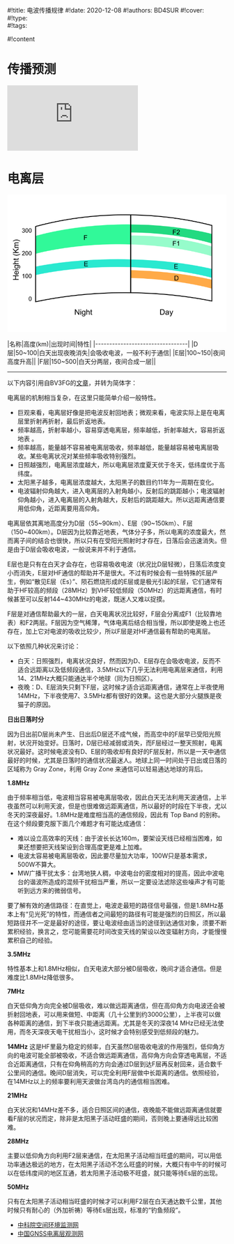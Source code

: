 #!title:    电波传播规律
#!date:     2020-12-08
#!authors:  BD4SUR
#!cover:    
#!type:     
#!tags:     

#!content

# 传播预测

![ ](http://www.hamqsl.com/solar101vhf.php)

# 电离层

![电离层分布](./image/G9/电离层分布.svg)

|名称|高度(km)|出现时间|特性|
|---------------------------------|
|D层|50~100|白天出现夜晚消失|会吸收电波，一般不利于通信|
|E层|100~150|夜间高度升高||
|F层|150~500|白天分两层，夜间合成一层||

------

以下内容引用自BV3FG的[文章](https://www.qsl.net/bv3fg/beginner/faq1.htm)，并转为简体字：

电离层的机制相当复杂，在这里只能简单介绍一般特性。

- 巨观来看，电离层好像是把电波反射回地表；微观来看，电波实际上是在电离层里折射再折射，最后折返地表。
- 频率越高，折射率越小，容易穿透电离层，频率越低，折射率越大，容易折返地表 。
- 频率越高，能量越不容易被电离层吸收，频率越低，能量越容易被电离层吸收。某些电离状况对某些频率吸收特别强烈。
- 日照越强烈，电离层浓度越大，所以电离层浓度夏天优于冬天，低纬度优于高纬度。
- 太阳黑子越多，电离层浓度越大，太阳黑子的数目约11年为一周期在变化。
- 电波辐射仰角越大，进入电离层的入射角越小，反射后的跳距越小；电波辐射仰角越小，进入电离层的入射角越大，反射后的跳距越大。所以远距离通信要用低仰角，近距离要用高仰角。

电离层依其离地高度分为D层（55\~90km）、E层（90\~150km）、F层（150\~400km）。D层因为比较靠近地表，气体分子多，所以电离的浓度最大，然而离子间的结合也很快，所以只有在受阳光照射时才存在，日落后会迅速消失。但是由于D层会吸收电波，一般说来并不利于通信。

E层也是只有在白天才会存在，也容易吸收电波（状况比D层轻微），日落后浓度变小而消失，E层对HF通信的帮助并不是很大。不过有时候会有一些特殊的E层产生，例如“散见E层（Es）”、陨石燃烧形成的E层或是极光引起的E层，它们通常有助于HF较高的频段（28MHz）到VHF较低频段（50MHz）的远距离通信，有时候甚至可以反射144~430MHz的电波，既迷人又难以捉摸。

F层是对通信帮助最大的一层，白天电离状况比较好，F层会分离成F1（比较靠地表）和F2两层。F层因为空气稀薄，气体电离后结合相当慢，所以即使是晚上也还存在，加上它对电波的吸收比较少，所以F层是对HF通信最有帮助的电离层。

以下依照几种状况来讨论：

- 白天：日照强烈，电离状况良好，然而因为D、E层存在会吸收电波，反而不适合远距离以及低频段通信，3.5MHz以下几乎无法利用电离层来通信，利用14、21MHz大概只能通达半个地球（同为日照区）。
- 夜晚：D、E层消失只剩下F层，这时候才适合远距离通信，通常在上半夜使用14MHz，下半夜使用7、3.5MHz都有很好的效果。这也是大部分火腿族是夜猫子的原因。

**日出日落时分**

因为日出前D层尚未产生、日出后D层还不成气候，而高空中的F层早已受阳光照射，状况开始变好。日落时，D层已经减弱或消失，而F层经过一整天照射，电离状况最好。这时候电波没有D、E层的吸收却有良好的F层反射，所以是一天中通信最好的时候，尤其是日落时的通信状况最迷人。地球上同一时间处于日出或日落的区域称为 Gray Zone，利用 Gray Zone 来通信可以轻易通达地球的背后。

**1.8MHz**

由于频率相当低，电波相当容易被电离层吸收，因此白天无法利用天波通信，上半夜虽然可以利用天波，但是也很难做远距离通信，所以最好的时段在下半夜，尤以冬天的深夜最好。1.8MHz是难度相当高的通信频段，因此有 Top Band 的别称。在这个频段要克服下面几个难题才有可能达成通信：

- 难以设立高效率的天线：由于波长长达160m，要架设天线已经相当困难，如果还想要把天线架设到合理高度更是难上加难。
- 电波太容易被电离层吸收，因此要尽量加大功率，100W只是基本需求，500W不算大。
- MW广播干扰太多：台湾地狭人稠，中波电台的密度相对的提高，因此中波电台的谐波所造成的混频干扰相当严重，所以一定要设法滤除这些噪声才有可能听到远方来的微弱信号。

要了解有效的通信路径：在直觉上，电波走最短的路径信号最强，但是1.8MHz基本上有“见光死”的特性，而通信者之间最短的路径有可能是强烈的日照区，所以最短路径并不一定是最好的途径，要让电波经由适当的途径到达通信对象，须要不断累积经验，换言之，您可能需要花时间改变天线的架设以改变辐射方向，才能慢慢累积自己的经验。

**3.5MHz**

特性基本上和1.8MHz相似，白天电波大部分被D层吸收，晚间才适合通信。但是难度比1.8MHz降低很多。

**7MHz**

白天低仰角方向完全被D层吸收，难以做远距离通信，但在高仰角方向电波还会被折射回地表，可以用来做短、中距离（几十公里到约3000公里），上半夜可以做各种距离的通信，到下半夜只能通远距离。尤其是冬天的深夜14 MHz已经无法使用，而冬天深夜天电干扰相当小，这时候才会特别感受到低频段的魅力。

**14MHz**
这是HF里最为稳定的频率，白天虽然D层吸收电波的作用强烈，低仰角方向的电波可能全部被吸收，不适合做远距离通信，高仰角方向会穿透电离层，不适合近距离通信，只有在仰角稍高的方向会通过D层到达F层再反射回来，适合数千公里间的通信。晚间D层消失，可以完全利用F层做中长距离的通信。依照经验，在14MHz以上的频率要利用天波做台湾岛内的通信相当困难。

**21MHz**

白天状况和14MHz差不多，适合日照区间的通信，夜晚能不能做远距离通信就要看F层的状况而定，除非是太阳黑子活动旺盛的期间，否则晚上要通得远比较困难。

**28MHz**

主要以低仰角方向利用F2层来通信，在太阳黑子活动相当旺盛的期间，可以用低功率通达极远的地方，在太阳黑子活动不怎么旺盛的时候，大概只有中午的时候可以在低纬度间的地区互通，若太阳黑子活动极不旺盛，就只能等待Es层的出现。

**50MHz**

只有在太阳黑子活动相当旺盛的时候才可以利用F2层在白天通达数千公里，其他时候只有耐心的（外加祈祷）等待Es层出现，标准的“钓鱼频段”。

- [中科院空间环境监测网](http://www.cserf.ac.cn/observation/Data_DianLiCeng.php)
- [中国GNSS电离层观测网](http://gnss.stern.ac.cn/index.asp)
